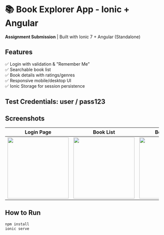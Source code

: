 # 📚 Book Explorer App - Ionic + Angular  

**Assignment Submission** | Built with Ionic 7 + Angular (Standalone)  

## Features  
✅ Login with validation & "Remember Me"  
✅ Searchable book list  
✅ Book details with ratings/genres  
✅ Responsive mobile/desktop UI  
✅ Ionic Storage for session persistence 

## Test Credentials: user / pass123 

## Screenshots  
| Login Page | Book List | Book Details |  
|------------|-----------|--------------|  
| <img src="screenshots/login.png" width="200"> | <img src="screenshots/list.png" width="200"> | <img src="screenshots/details.png" width="200"> |  

## How to Run  
```bash
npm install
ionic serve



